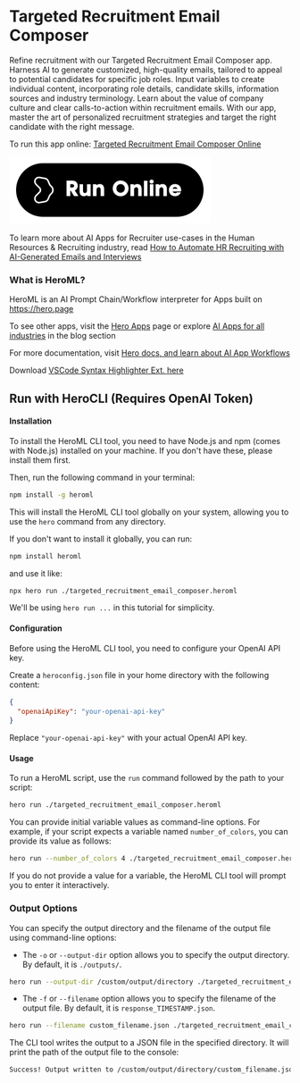 # Targeted Recruitment Email Composer

Refine recruitment with our Targeted Recruitment Email Composer app. Harness AI to generate customized, high-quality emails, tailored to appeal to potential candidates for specific job roles. Input variables to create individual content, incorporating role details, candidate skills, information sources and industry terminology. Learn about the value of company culture and clear calls-to-action within recruitment emails. With our app, master the art of personalized recruitment strategies and target the right candidate with the right message.

To run this app online: [Targeted Recruitment Email Composer Online](https://hero.page/app/targeted-recruitment-email-composer-ai-powered-personalized-recruitment-emails/ZWycyhXvA9CVkTHuAK9u)

[![Run Targeted Recruitment Email Composer Online](/assets/run.svg)](https://hero.page/app/targeted-recruitment-email-composer-ai-powered-personalized-recruitment-emails/ZWycyhXvA9CVkTHuAK9u)

To learn more about AI Apps for Recruiter use-cases in the Human Resources & Recruiting industry, read [How to Automate HR Recruiting with AI-Generated Emails and Interviews](https://hero.page/blog/ai/human-resources-and-recruiting/how-to-automate-hr-recruiting-with-ai-generated-emails-and-interviews/170989)

### What is HeroML?
HeroML is an AI Prompt Chain/Workflow interpreter for Apps built on https://hero.page 

To see other apps, visit the [Hero Apps](https://hero.page/apps) page or explore [AI Apps for all industries](https://hero.page/blog) in the blog section

For more documentation, visit [Hero docs, and learn about AI App Workflows](https://hero.page/tutorials/introduction-to-heroml)

Download [VSCode Syntax Highlighter Ext. here](https://marketplace.visualstudio.com/items?itemName=hero-page.heroml)

## Run with HeroCLI (Requires OpenAI Token)

#### Installation

To install the HeroML CLI tool, you need to have Node.js and npm (comes with Node.js) installed on your machine. If you don't have these, please install them first. 

Then, run the following command in your terminal:

```bash
npm install -g heroml
```

This will install the HeroML CLI tool globally on your system, allowing you to use the `hero` command from any directory.

If you don't want to install it globally, you can run:

```bash
npm install heroml
```

and use it like:

```bash
npx hero run ./targeted_recruitment_email_composer.heroml
```

We'll be using `hero run ...` in this tutorial for simplicity.

#### Configuration

Before using the HeroML CLI tool, you need to configure your OpenAI API key. 

Create a `heroconfig.json` file in your home directory with the following content:

```json
{
  "openaiApiKey": "your-openai-api-key"
}
```

Replace `"your-openai-api-key"` with your actual OpenAI API key.

#### Usage

To run a HeroML script, use the `run` command followed by the path to your script:

```bash
hero run ./targeted_recruitment_email_composer.heroml
```

You can provide initial variable values as command-line options. For example, if your script expects a variable named `number_of_colors`, you can provide its value as follows:

```bash
hero run --number_of_colors 4 ./targeted_recruitment_email_composer.heroml
```

If you do not provide a value for a variable, the HeroML CLI tool will prompt you to enter it interactively.

### Output Options

You can specify the output directory and the filename of the output file using command-line options:

- The `-o` or `--output-dir` option allows you to specify the output directory. By default, it is `./outputs/`.

```bash
hero run --output-dir /custom/output/directory ./targeted_recruitment_email_composer.heroml
```

- The `-f` or `--filename` option allows you to specify the filename of the output file. By default, it is `response_TIMESTAMP.json`.

```bash
hero run --filename custom_filename.json ./targeted_recruitment_email_composer.heroml
```

The CLI tool writes the output to a JSON file in the specified directory. It will print the path of the output file to the console:

```bash
Success! Output written to /custom/output/directory/custom_filename.json
```

